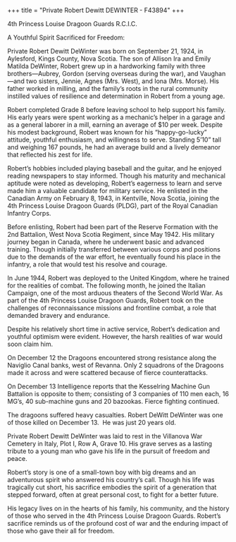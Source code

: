 +++
title = "Private Robert Dewitt DEWINTER - F43894"
+++

4th Princess Louise Dragoon Guards R.C.I.C.

A Youthful Spirit Sacrificed for Freedom:

Private Robert Dewitt DeWinter was born on September 21, 1924, in Aylesford, Kings County, Nova Scotia. The son of Allison Ira and Emily Matilda DeWinter, Robert grew up in a hardworking family with three brothers—Aubrey, Gordon (serving overseas during the war), and Vaughan—and two sisters, Jennie, Agnes (Mrs. West), and Iona (Mrs. Morse). His father worked in milling, and the family’s roots in the rural community instilled values of resilience and determination in Robert from a young age.

Robert completed Grade 8 before leaving school to help support his family. His early years were spent working as a mechanic’s helper in a garage and as a general laborer in a mill, earning an average of $10 per week. 
Despite his modest background, Robert was known for his “happy-go-lucky” attitude, youthful enthusiasm, and willingness to serve. Standing 5’10” tall and weighing 167 pounds, he had an average build and a lively demeanor that reflected his zest for life.

Robert’s hobbies included playing baseball and the guitar, and he enjoyed reading newspapers to stay informed. Though his maturity and mechanical aptitude were noted as developing, Robert’s eagerness to learn and serve made him a valuable candidate for military service. He enlisted in the Canadian Army on February 8, 1943, in Kentville, Nova Scotia, joining the 4th Princess Louise Dragoon Guards (PLDG), part of the Royal Canadian Infantry Corps.

Before enlisting, Robert had been part of the Reserve Formation with the 2nd Battalion, West Nova Scotia Regiment, since May 1942. 
His military journey began in Canada, where he underwent basic and advanced training. Though initially transferred between various corps and positions due to the demands of the war effort, he eventually found his place in the infantry, a role that would test his resolve and courage.

In June 1944, Robert was deployed to the United Kingdom, where he trained for the realities of combat. 
The following month, he joined the Italian Campaign, one of the most arduous theaters of the Second World War. As part of the 4th Princess Louise Dragoon Guards, Robert took on the challenges of reconnaissance missions and frontline combat, a role that demanded bravery and endurance.

Despite his relatively short time in active service, Robert’s dedication and youthful optimism were evident. However, the harsh realities of war would soon claim him.

On December 12 the Dragoons encountered strong resistance along the Naviglio Canal banks, west of Revanna. Only 2 squadrons of the Dragoons made it across and were scattered because of fierce counterattacks. 

On December 13 Intelligence reports that the Kesselring Machine Gun Battalion is opposite to them; consisting of 3 companies of 110 men each, 16 MG’s, 40 sub-machine guns and 20 bazookas. Fierce fighting continued. 

The dragoons suffered heavy casualties. Robert DeWitt DeWinter was one of those killed on December 13. 
He was just 20 years old.

Private Robert Dewitt DeWinter was laid to rest in the Villanova War Cemetery in Italy, Plot I, Row A, Grave 10. His grave serves as a lasting tribute to a young man who gave his life in the pursuit of freedom and peace.

Robert’s story is one of a small-town boy with big dreams and an adventurous spirit who answered his country’s call. Though his life was tragically cut short, his sacrifice embodies the spirit of a generation that stepped forward, often at great personal cost, to fight for a better future.

His legacy lives on in the hearts of his family, his community, and the history of those who served in the 4th Princess Louise Dragoon Guards. 
Robert’s sacrifice reminds us of the profound cost of war and the enduring impact of those who gave their all for freedom.
